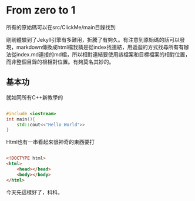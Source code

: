 # From zero to 1

所有的原始碼可以在src/ClickMe/main目錄找到

剛剛體驗到了Jekyll引擎有多難用，折騰了有夠久。有注意到原始碼的話可以發現，markdown傳換成html檔我猜是從index找連結，用遞迴的方式找尋所有有辦法從index.md連接的md檔，所以相對連結要使用該檔案和目標檔案的相對位置，而非整個目錄的根相對位置。有夠莫名其妙的。

## 基本功

就如同所有C++新教學的

``` cpp

#include <iostream>
int main(){
    std::cout<<"Hello World">>
}
```

Html也有一串看起來很神奇的東西要打

``` html

<!DOCTYPE html>
<html>
    <head></head>
    <body></body>
</html>

```

今天先這樣好了，科科。

